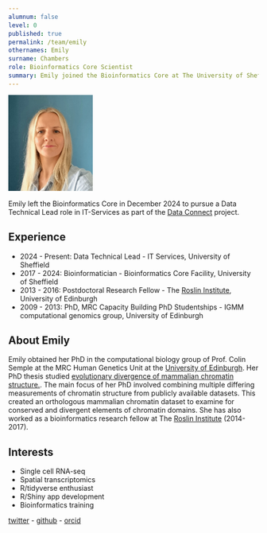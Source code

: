 ```yaml
---
alumnum: false
level: 0
published: true
permalink: /team/emily
othernames: Emily
surname: Chambers
role: Bioinformatics Core Scientist
summary: Emily joined the Bioinformatics Core at The University of Sheffield in September 2017 and supported research for a wide variety of analysis projects across the University. She led the analysis for single-cell RNA-seq and spatial transcriptomics data. Emily is an accredited instructor of The Carpentries and attained FHEA status with AdvanceHE.
---
```


<img src="/assets/images/people/Emily.jpg" alt="Emily" width="170"/>

Emily left the Bioinformatics Core in December 2024 to pursue a Data Technical Lead role in IT-Services as part of the [Data Connect](https://www.sheffield.ac.uk/data-connect) project.

## Experience

* 2024 - Present: Data Technical Lead - IT Services, University of Sheffield
* 2017 - 2024: Bioinformatician - Bioinformatics Core Facility, University of Sheffield
* 2013 - 2016: Postdoctoral Research Fellow - The [Roslin Institute](https://www.ed.ac.uk/roslin), University of Edinburgh
* 2009 - 2013: PhD, MRC Capacity Building PhD Studentships - IGMM computational genomics group, University of Edinburgh 


## About Emily
Emily obtained her PhD in the computational biology group of Prof. Colin Semple at the MRC Human Genetics Unit at the [University of Edinburgh](https://www.ed.ac.uk/). Her PhD thesis studied [evolutionary divergence of mammalian chromatin structure.](https://journals.plos.org/ploscompbiol/article?id=10.1371/journal.pcbi.1003017). The main focus of her PhD involved combining multiple differing measurements of chromatin structure from publicly available datasets. This created an orthologous mammalian chromatin dataset to examine for conserved and divergent elements of chromatin domains. She has also worked as a bioinformatics research fellow at The [Roslin Institute](https://www.ed.ac.uk/roslin) (2014-2017).

## Interests
* Single cell RNA-seq
* Spatial transcriptomics
* R/tidyverse enthusiast
* R/Shiny app development
* Bioinformatics training


[twitter](https://twitter.com/evc_sheffield) - [github](https://github.com/evchambers) - [orcid](https://orcid.org/0000-0003-1252-8059)
